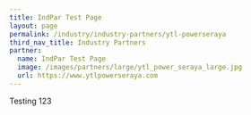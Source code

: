```yaml
---
title: IndPar Test Page
layout: page
permalink: /industry/industry-partners/ytl-powerseraya
third_nav_title: Industry Partners
partner:
  name: IndPar Test Page
  image: /images/partners/large/ytl_power_seraya_large.jpg
  url: https://www.ytlpowerseraya.com
---
```

Testing 123

